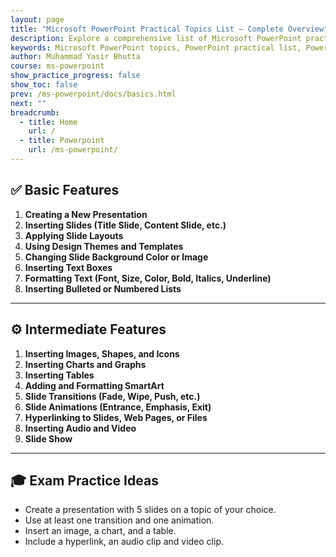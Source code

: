 ```yaml
---
layout: page
title: "Microsoft PowerPoint Practical Topics List – Complete Overview"
description: Explore a comprehensive list of Microsoft PowerPoint practical topics, ideal for students and educators. This structured outline covers key presentation skills from basic to advanced features.
keywords: Microsoft PowerPoint topics, PowerPoint practical list, PowerPoint syllabus overview, PowerPoint practicals for students, learn PowerPoint step-by-step, PowerPoint curriculum guide, presentation software topics, MS PowerPoint training outline, PowerPoint topics for beginners, Office software practical list
author: Muhammad Yasir Bhutta
course: ms-powerpoint
show_practice_progress: false
show_toc: false
prev: /ms-powerpoint/docs/basics.html
next: ""
breadcrumb:
  - title: Home
    url: /
  - title: Powerpoint
    url: /ms-powerpoint/
---
```


## ✅ **Basic Features**

1. **Creating a New Presentation**
2. **Inserting Slides (Title Slide, Content Slide, etc.)**
3. **Applying Slide Layouts**
4. **Using Design Themes and Templates**
5. **Changing Slide Background Color or Image**
6. **Inserting Text Boxes**
7. **Formatting Text (Font, Size, Color, Bold, Italics, Underline)**
8. **Inserting Bulleted or Numbered Lists**

---

## ⚙️ **Intermediate Features**

1. **Inserting Images, Shapes, and Icons**
2. **Inserting Charts and Graphs**
3. **Inserting Tables**
4. **Adding and Formatting SmartArt**
5. **Slide Transitions (Fade, Wipe, Push, etc.)**
6. **Slide Animations (Entrance, Emphasis, Exit)**
7. **Hyperlinking to Slides, Web Pages, or Files**
8. **Inserting Audio and Video**
9. **Slide Show**
---

## 🎓 **Exam Practice Ideas**

* Create a presentation with 5 slides on a topic of your choice.
* Use at least one transition and one animation.
* Insert an image, a chart, and a table.
* Include a hyperlink, an audio clip and video clip.